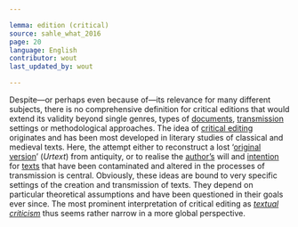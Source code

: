 ```yaml
---

lemma: edition (critical)
source: sahle_what_2016
page: 20
language: English
contributor: wout
last_updated_by: wout

---
```


Despite—or perhaps even because of—its relevance for many different subjects, there is no comprehensive definition for critical editions that would extend its validity beyond single genres, types of [documents](document.html), [transmission](textualTransmission.html) settings or methodological approaches. The idea of [critical editing](editingCritical.html) originates and has been most developed in literary studies of classical and medieval texts. Here, the attempt either to reconstruct a lost ‘[original](original.html) [version](version.html)’ (_Urtext_) from antiquity, or to realise the [author’s](author.html) will and [intention](intentionality.html) for [texts](text.html) that have been contaminated and altered in the processes of transmission is central. Obviously, these ideas are bound to very specific settings of the creation and transmission of texts. They depend on particular theoretical assumptions and have been questioned in their goals ever since. The most prominent interpretation of critical editing as _[textual criticism](textualCriticism.html)_ thus seems rather narrow in a more global perspective.
